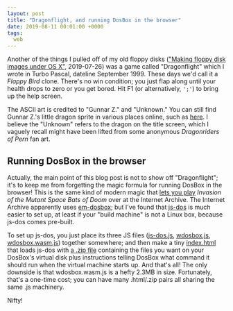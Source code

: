 ```yaml
---
layout: post
title: "Dragonflight, and running DosBox in the browser"
date: 2019-08-11 00:01:00 +0000
tags:
  web
---
```


Another of the things I pulled off of my old floppy disks
(["Making floppy disk images under OS X"](/blog/2019/07/26/disk-images-in-os-x/), 2019-07-26)
was a game called "Dragonflight" which I wrote in Turbo Pascal, dateline September 1999.
These days we'd call it a _Flappy Bird_ clone.
There's no win condition; you just flap along until your health drops to zero or you get bored.
Hit F1 (or alternatively, `';'`) to bring up the help screen.

<canvas id="jsdos" width="640px" height="400px"></canvas>
<script src="/blog/code/js-dos.js"></script>
<script>
  Dos(document.getElementById("jsdos"), {
  }).ready((fs, main) => {
    fs.extract("/blog/code/2019-08-11-dflight.zip").then(() => {
      main(["-c", "loop.bat"])
    });
  });
</script>

The ASCII art is credited to "Gunnar Z." and "Unknown." You can still find Gunnar Z.'s
little dragon sprite in various places online, such as [here](http://ascii.co.uk/art/dragons).
I believe the "Unknown" refers to the dragon on the title screen, which I vaguely recall might
have been lifted from some anonymous _Dragonriders of Pern_ fan art.


## Running DosBox in the browser

Actually, the main point of this blog post is not to show off "Dragonflight"; it's to keep
me from forgetting the magic formula for running DosBox in the browser! This is the same kind of
modern magic that [lets you play](https://archive.org/details/msdos_Invasion_of_the_Mutant_Space_Bats_of_Doom_1995)
_Invasion of the Mutant Space Bats of Doom_ over at the Internet Archive.
The Internet Archive apparently uses [em-dosbox](http://ascii.textfiles.com/archives/4924); but
I've found that [js-dos](https://js-dos.com) is much easier to set up, at least if your "build machine"
is not a Linux box, because js-dos comes pre-built.

To set up js-dos, you just place its three JS files ([js-dos.js](https://js-dos.com/6.22/current/js-dos.js),
[wdosbox.js](https://js-dos.com/6.22/current/wdosbox.js),
[wdosbox.wasm.js](https://js-dos.com/6.22/current/wdosbox.wasm.js))
together somewhere; and then make a tiny [index.html](/blog/code/2019-08-11-dflight.html)
that loads js-dos with [a .zip file](/blog/code/2019-08-11-dflight.zip) containing
the files you want on your DosBox's virtual disk plus instructions telling DosBox what command
it should run when the virtual machine starts up. And that's all! The only downside is that
wdosbox.wasm.js is a hefty 2.3MB in size. Fortunately, that's a one-time cost; you can have
many .html/.zip pairs all sharing the same .js machinery.

Nifty!
